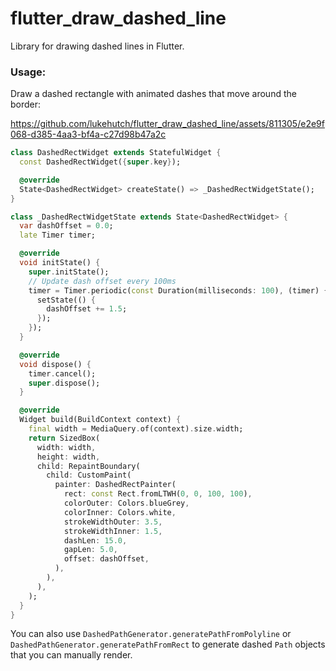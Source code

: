 # flutter_draw_dashed_line
Library for drawing dashed lines in Flutter.

### Usage:

Draw a dashed rectangle with animated dashes that move around the border:

https://github.com/lukehutch/flutter_draw_dashed_line/assets/811305/e2e9f068-d385-4aa3-bf4a-c27d98b47a2c

```dart
class DashedRectWidget extends StatefulWidget {
  const DashedRectWidget({super.key});

  @override
  State<DashedRectWidget> createState() => _DashedRectWidgetState();
}

class _DashedRectWidgetState extends State<DashedRectWidget> {
  var dashOffset = 0.0;
  late Timer timer;

  @override
  void initState() {
    super.initState();
    // Update dash offset every 100ms
    timer = Timer.periodic(const Duration(milliseconds: 100), (timer) {
      setState(() {
        dashOffset += 1.5;
      });
    });
  }

  @override
  void dispose() {
    timer.cancel();
    super.dispose();
  }

  @override
  Widget build(BuildContext context) {
    final width = MediaQuery.of(context).size.width;
    return SizedBox(
      width: width,
      height: width,
      child: RepaintBoundary(
        child: CustomPaint(
          painter: DashedRectPainter(
            rect: const Rect.fromLTWH(0, 0, 100, 100),
            colorOuter: Colors.blueGrey,
            colorInner: Colors.white,
            strokeWidthOuter: 3.5,
            strokeWidthInner: 1.5,
            dashLen: 15.0,
            gapLen: 5.0,
            offset: dashOffset,
          ),
        ),
      ),
    );
  }
}
```

You can also use `DashedPathGenerator.generatePathFromPolyline` or `DashedPathGenerator.generatePathFromRect` to generate dashed `Path` objects that you can manually render.
